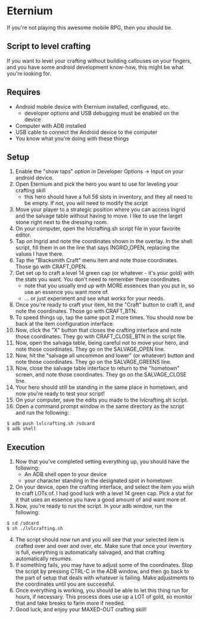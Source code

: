 # Eternium

If you're not playing this awesome mobile RPG, then you should be.

## Script to level crafting

If you want to level your crafting without building callouses on your fingers, and you have some android development know-how,
this might be what you're looking for.

## Requires

* Android mobile device with Eternium installed, configured, etc.
    * developer options and USB debugging must be enabled on the device
* Computer with ADB installed
* USB cable to connect the Android device to the computer
* You know what you're doing with these things

## Setup

1. Enable the "show taps" option in Developer Options -> Input on your android device.
2. Open Eternium and pick the hero you want to use for leveling your crafting skill
    * this hero should have a full 56 slots in inventory, and they all need to be empty. If not, you will need to modify the script
3. Move your player to a strategic position where you can access Ingrid and the salvage table without having to move. I like
to use the larget stone right next to the dressing room.
4. On your computer, open the lvlcrafting.sh script file in your favorite editor.
5. Tap on Ingrid and note the coordinates shown in the overlay. In the shell script, fill them in on the line that says INGRID_OPEN, replacing the values I have there.
6. Tap the "Blacksmith Craft" menu item and note those coordinates. Those go with CRAFT_OPEN.
7. Get set up to craft a level 14 green cap (or whatever - it's your gold) with the stats you want. You don't need to remember these coordinates.
    * note that you usually end up with MORE essences than you put in, so use an essence you want more of.
    * ... or just experiment and see what works for your needs.
8. Once you're ready to craft your item, hit the "Craft" button to craft it, and note the coordinates. Those go with CRAFT_BTN.
9. To speed things up, tap the same spot 2 more times. You should now be back at the item configuration interface.
10. Now, click the "X" button that closes the crafting interface and note those coordinates. They go with CRAFT_CLOSE_BTN in the script file.
11. Now, open the salvaga table, being careful not to move your hero, and note those coordinates. They go on the SALVAGE_OPEN line.
12. Now, hit the "salvage all uncommon and lower" (or whatever) button and note those coordinates. They go on the SALVAGE_GREENS line.
13. Now, close the salvage table interface to return to the "hometown" screen, and note those coordinates. They go on the SALVAGE_CLOSE line.
14. Your hero should still be standing in the same place in hometown, and now you're ready to test your script!
15. On your computer, save the edits you made to the lvlcrafting.sh script.
16. Open a command prompt window in the same directory as the script and run the following:
```
$ adb push lvlcrafting.sh /sdcard
$ adb shell
```

## Execution

1. Now that you've completed setting everything up, you should have the following:
    * An ADB shell open to your device
    * your character standing in the designated spot in hometown
2. On your device, open the crafting interface, and select the item you wish to craft LOTs of. I had good luck with a level 14 green cap. Pick a stat for it that uses an essence you have a good amount of and want more of.
3. Now, you're ready to run the script. In your adb window, run the following:
```
$ cd /sdcard
$ sh ./lvlcrafting.sh
```
4. The script should now run and you will see that your selected item is crafted over and over and over, etc. Make sure that once your inventory is full, everything is automatically salvaged, and that crafting automatically resumes.
5. If something fails, you may have to adjust some of the coordinates. Stop the script by pressing CTRL-C in the ADB window, and then go back to the part of setup that deals with whatever is failing. Make adjustments to the coordinates until you are successful.
6. Once everything is working, you should be able to let this thing run for hours, if necessary. This process does use up a LOT of gold, so monitor that and take breaks to farm more if needed.
7. Good luck, and enjoy your MAXED-OUT crafting skill!
